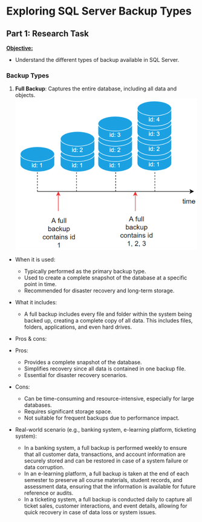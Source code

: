 # Exploring SQL Server Backup Types
## Part 1: Research Task 
<ins>**Objective:**<ins> 
- Understand the different types of backup available in SQL Server. 


### Backup Types
1. **Full Backup**: Captures the entire database, including all data and objects.
![Full Backup](img/Full_Backup.PNG)
- When it is used: 
   + Typically performed as the primary backup type.
   - Used to create a complete snapshot of the database at a specific point in time.
   - Recommended for disaster recovery and long-term storage.
- What it includes:
	- A full backup includes every file and folder within the system being backed up, creating a complete copy of all data. This includes files, folders, applications, and even hard drives.
- Pros & cons:
- Pros:
  - Provides a complete snapshot of the database.
  - Simplifies recovery since all data is contained in one backup file.
  - Essential for disaster recovery scenarios.
- Cons:
  - Can be time-consuming and resource-intensive, especially for large databases.
  - Requires significant storage space.
  - Not suitable for frequent backups due to performance impact.

- Real-world scenario (e.g., banking system, e-learning platform, ticketing system):
	- In a banking system, a full backup is performed weekly to ensure that all customer data, transactions, and account information are securely stored and can be restored in case of a system failure or data corruption.
	- In an e-learning platform, a full backup is taken at the end of each semester to preserve all course materials, student records, and assessment data, ensuring that the information is available for future reference or audits.
	- In a ticketing system, a full backup is conducted daily to capture all ticket sales, customer interactions, and event details, allowing for quick recovery in case of data loss or system issues.









